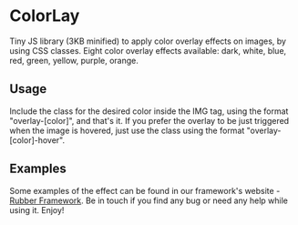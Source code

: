 ColorLay
========

Tiny JS library (3KB minified) to apply color overlay effects on images, by using CSS classes. Eight color overlay effects available: dark, white, blue, red, green, yellow, purple, orange.

## Usage

Include the class for the desired color inside the IMG tag, using the format "overlay-[color]", and that's it. If you prefer the overlay to be just triggered when the image is hovered, just use the class using the format "overlay-[color]-hover".

## Examples

Some examples of the effect can be found in our framework's website - [Rubber Framework](http://www.startupeando.com.br/rubber/readme.html#color). Be in touch if you find any bug or need any help while using it. Enjoy!

